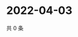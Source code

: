 # 2022-04-03

共 0 条

<!-- BEGIN WEIBO -->
<!-- 最后更新时间 Sun Apr 03 2022 20:25:08 GMT+0800 (China Standard Time) -->

<!-- END WEIBO -->

